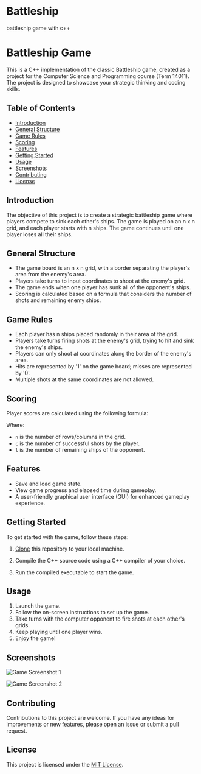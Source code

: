 # Battleship
battleship game with c++
# Battleship Game

This is a C++ implementation of the classic Battleship game, created as a project for the Computer Science and Programming course (Term 14011). The project is designed to showcase your strategic thinking and coding skills.

## Table of Contents
- [Introduction](#introduction)
- [General Structure](#general-structure)
- [Game Rules](#game-rules)
- [Scoring](#scoring)
- [Features](#features)
- [Getting Started](#getting-started)
- [Usage](#usage)
- [Screenshots](#screenshots)
- [Contributing](#contributing)
- [License](#license)

## Introduction

The objective of this project is to create a strategic battleship game where players compete to sink each other's ships. The game is played on an n x n grid, and each player starts with n ships. The game continues until one player loses all their ships.

## General Structure

- The game board is an n x n grid, with a border separating the player's area from the enemy's area.
- Players take turns to input coordinates to shoot at the enemy's grid.
- The game ends when one player has sunk all of the opponent's ships.
- Scoring is calculated based on a formula that considers the number of shots and remaining enemy ships.

## Game Rules

- Each player has n ships placed randomly in their area of the grid.
- Players take turns firing shots at the enemy's grid, trying to hit and sink the enemy's ships.
- Players can only shoot at coordinates along the border of the enemy's area.
- Hits are represented by '1' on the game board; misses are represented by '0'.
- Multiple shots at the same coordinates are not allowed.

## Scoring

Player scores are calculated using the following formula:

Where:
- `n` is the number of rows/columns in the grid.
- `c` is the number of successful shots by the player.
- `l` is the number of remaining ships of the opponent.

## Features

- Save and load game state.
- View game progress and elapsed time during gameplay.
- A user-friendly graphical user interface (GUI) for enhanced gameplay experience.

## Getting Started

To get started with the game, follow these steps:

1. [Clone](https://docs.github.com/en/repositories/creating-and-managing-repositories/cloning-a-repository) this repository to your local machine.

2. Compile the C++ source code using a C++ compiler of your choice.

3. Run the compiled executable to start the game.

## Usage

1. Launch the game.
2. Follow the on-screen instructions to set up the game.
3. Take turns with the computer opponent to fire shots at each other's grids.
4. Keep playing until one player wins.
5. Enjoy the game!

## Screenshots

![Game Screenshot 1](/screenshots/screenshot1.png)

![Game Screenshot 2](/screenshots/screenshot2.png)

## Contributing

Contributions to this project are welcome. If you have any ideas for improvements or new features, please open an issue or submit a pull request.

## License

This project is licensed under the [MIT License](LICENSE).

